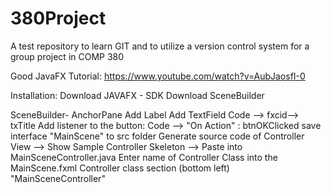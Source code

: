 # 380Project
A test repository to learn GIT and to utilize a version control system for a group project in COMP 380

Good JavaFX Tutorial:
    https://www.youtube.com/watch?v=AubJaosfI-0

Installation:
    Download JAVAFX - SDK
    Download SceneBuilder

SceneBuilder- AnchorPane
Add Label
Add TextField
Code --> fxcid--> txTitle
    Add listener to the button: Code --> "On Action"  : btnOKClicked
save interface "MainScene" to src folder
Generate source code of Controller
    View --> Show Sample Controller Skeleton --> Paste into MainSceneController.java
Enter name of Controller Class into the MainScene.fxml Controller class section (bottom left) "MainSceneController"